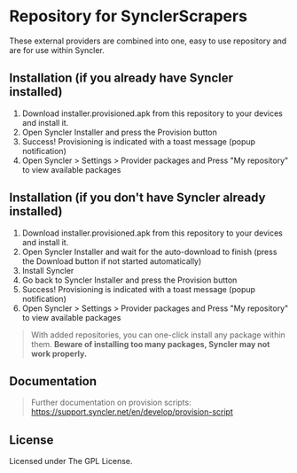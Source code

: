 # Repository for SynclerScrapers

These external providers are combined into one, easy to use repository and are for use within Syncler.

## Installation (if you already have Syncler installed)

1. Download installer.provisioned.apk from this repository to your devices and install it.
2. Open Syncler Installer and press the Provision button
3. Success! Provisioning is indicated with a toast message (popup notification)
4. Open Syncler > Settings > Provider packages and Press "My repository" to view available packages

## Installation (if you don't have Syncler already installed)

1. Download installer.provisioned.apk from this repository to your devices and install it.
2. Open Syncler Installer and wait for the auto-download to finish (press the Download button if not started automatically)
3. Install Syncler
4. Go back to Syncler Installer and press the Provision button
5. Success! Provisioning is indicated with a toast message (popup notification)
6. Open Syncler > Settings > Provider packages and Press "My repository" to view available packages

> With added repositories, you can one-click install any package within them. **Beware of installing too many packages, Syncler may not work properly.**

## Documentation

> Further documentation on provision scripts: https://support.syncler.net/en/develop/provision-script

## License

Licensed under The GPL License.
